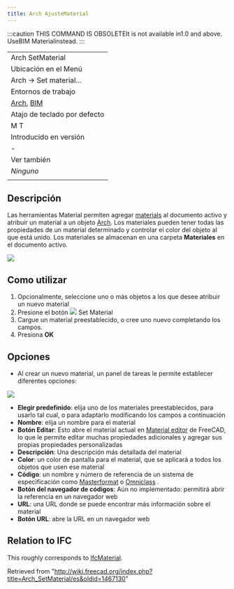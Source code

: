 ```yaml
---
title: Arch AjusteMaterial
---
```

:::caution
THIS COMMAND IS OBSOLETEIt is not available in1.0 and above. UseBIM Materialinstead.
:::

|  |
| --- |
| Arch SetMaterial |
| Ubicación en el Menú |
| Arch → Set material... |
| Entornos de trabajo |
| [Arch](/Arch_Workbench/es "Arch Workbench/es"), [BIM](/BIM_Workbench/es "BIM Workbench/es") |
| Atajo de teclado por defecto |
| M T |
| Introducido en versión |
| - |
| Ver también |
| *Ninguno* |
|  |

## Descripción

Las herramientas Material permiten agregar [materials](/Material "Material") al documento activo y atribuir un material a un objeto [Arch](/Arch_Workbench/es "Arch Workbench/es"). Los materiales pueden tener todas las propiedades de un material determinado y controlar el color del objeto al que está unido. Los materiales se almacenan en una carpeta **Materiales** en el documento activo.

![](/images/Arch_materials_01.jpg)

## Como utilizar

1. Opcionalmente, seleccione uno o más objetos a los que desee atribuir un nuevo material
2. Presione el botón ![](/images/Arch_SetMaterial.png) Set Material
3. Cargue un material preestablecido, o cree uno nuevo completando los campos.
4. Presiona **OK**

## Opciones

* Al crear un nuevo material, un panel de tareas le permite establecer diferentes opciones:

![](/images/Arch_materials_02.jpg)

* **Elegir predefinido**: elija uno de los materiales preestablecidos, para usarlo tal cual, o para adaptarlo modificando los campos a continuación
* **Nombre**: elija un nombre para el material
* **Botón Editar**: Esto abre el material actual en [Material editor](/FEM_MaterialEditor "FEM MaterialEditor") de FreeCAD, lo que le permite editar muchas propiedades adicionales y agregar sus propias propiedades personalizadas
* **Descripción**: Una descripción más detallada del material
* **Color**: un color de pantalla para el material, que se aplicará a todos los objetos que usen ese material
* **Código**: un nombre y número de referencia de un sistema de especificación como [Masterformat](https://en.wikipedia.org/wiki/MasterFormat) o [Omniclass](http://www.omniclass.org/) .
* **Botón del navegador de códigos**: Aún no implementado: permitirá abrir la referencia en un navegador web
* **URL**: una URL donde se puede encontrar más información sobre el material
* **Botón URL**: abre la URL en un navegador web

## Relation to IFC

This roughly corresponds to [IfcMaterial](https://standards.buildingsmart.org/IFC/DEV/IFC4_2/FINAL/HTML/link/ifcmaterial.htm).

Retrieved from "<http://wiki.freecad.org/index.php?title=Arch_SetMaterial/es&oldid=1467130>"